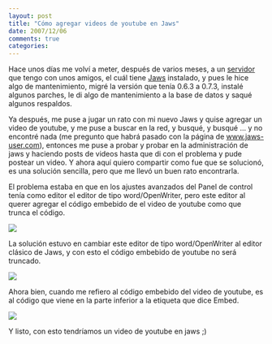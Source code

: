 ```yaml
---
layout: post
title: "Cómo agregar videos de youtube en Jaws"
date: 2007/12/06
comments: true
categories: 
---
```


Hace unos días me volví a meter, después de varios meses, a un <a href="http://oax.homeunix.org">servidor</a> que tengo con unos amigos, el cuál tiene <a href="http://www.jaws-project.com">Jaws</a> instalado, y pues le hice algo de mantenimiento, migré la versión que tenía 0.6.3 a 0.7.3, instalé algunos parches, le di algo de mantenimiento a la base de datos y saqué algunos respaldos.

Ya después, me puse a jugar un rato con mi nuevo Jaws y quise agregar un video de youtube, y me puse a buscar en la red, y busqué, y busqué ... y no encontré nada (me pregunto que habrá pasado con la página de www.jaws-user.com), entonces me puse a probar y probar en la administración de jaws y haciendo posts de videos hasta que di con el problema y pude postear un video. Y ahora aquí quiero compartir como fue que se solucionó, es una solución sencilla, pero que me llevó un buen rato encontrarla.

El problema estaba en que en los ajustes avanzados del Panel de control tenía como editor el editor de tipo word/OpenWriter, pero este editor al querer agregar el código embebido de el video de youtube como que trunca el código.

<a href="http://img364.imageshack.us/img364/4836/jawswordeditorxx4.jpg"><img src="http://img125.imageshack.us/img125/4620/jawswordeditorvt6.jpg" /></a>

La solución estuvo en cambiar este editor de tipo word/OpenWriter al editor clásico de Jaws, y con esto el código embebido de youtube no será truncado.

<a href="http://img468.imageshack.us/img468/3858/jawseditorxe3.jpg"><img src="http://img444.imageshack.us/img444/3015/jawseditorxg8.jpg" /></a>

Ahora bien, cuando me refiero al código embebido del video de youtube, es al código que viene en la parte inferior a la etiqueta que dice Embed.

<a href="http://img511.imageshack.us/img511/3758/youtubeembedle3.jpg"><img src="http://img134.imageshack.us/img134/1317/youtubeembedzu5.jpg" /></a>

Y listo, con esto tendríamos un video de youtube en jaws ;)
